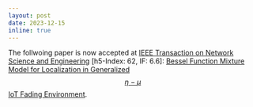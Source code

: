 ```yaml
---
layout: post
date: 2023-12-15
inline: true
---
```


The follwoing paper is now accepted at [IEEE Transaction on Network Science and Engineering](https://ieeexplore.ieee.org/xpl/RecentIssue.jsp?punumber=6488902) [h5-Index: 62, IF: 6.6]: [Bessel Function Mixture Model for Localization in Generalized $$\eta-\mu$$ IoT Fading Environment](https://ieeexplore.ieee.org/document/10356779).